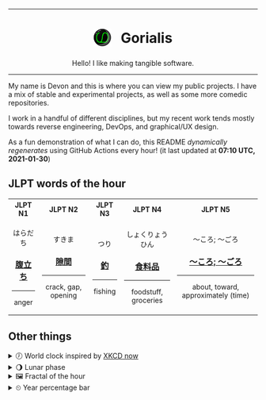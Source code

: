 ***

<h1 align="center">
<sub>
    <img src="readme/resources/avatar.png" height="36">
</sub>
&nbsp;
Gorialis
</h1>
<p align="center">
Hello! I like making tangible software.
</p>

***

My name is Devon and this is where you can view my public projects. I have a mix of stable and experimental projects, as well as some more comedic repositories.

I work in a handful of different disciplines, but my recent work tends mostly towards reverse engineering, DevOps, and graphical/UX design.

As a fun demonstration of what I can do, this README *dynamically regenerates* using GitHub Actions every hour! (it last updated at **07:10 UTC, 2021-01-30**)

<h2>JLPT words of the hour</h2>
<table>
    <tr>
        <th>JLPT N1</th>
        <th>JLPT N2</th>
        <th>JLPT N3</th>
        <th>JLPT N4</th>
        <th>JLPT N5</th>
    </tr>
    <tr>
        <td>
            <p align="center">はらだち</p>
            <h3 align="center"><b><a href="https://jisho.org/search/%E8%85%B9%E7%AB%8B%E3%81%A1">腹立ち</a></b></h3>
            <hr>
            <p align="center">anger</p>
        </td>
        <td>
            <p align="center">すきま</p>
            <h3 align="center"><b><a href="https://jisho.org/search/%E9%9A%99%E9%96%93">隙間</a></b></h3>
            <hr>
            <p align="center">crack,<wbr> gap,<wbr> opening</p>
        </td>
        <td>
            <p align="center">つり</p>
            <h3 align="center"><b><a href="https://jisho.org/search/%E9%87%A3">釣</a></b></h3>
            <hr>
            <p align="center">fishing</p>
        </td>
        <td>
            <p align="center">しょくりょうひん</p>
            <h3 align="center"><b><a href="https://jisho.org/search/%E9%A3%9F%E6%96%99%E5%93%81">食料品</a></b></h3>
            <hr>
            <p align="center">foodstuff,<wbr> groceries</p>
        </td>
        <td>
            <p align="center">～ころ; ～ごろ</p>
            <h3 align="center"><b><a href="https://jisho.org/search/%EF%BD%9E%E3%81%93%E3%82%8D%3B%20%EF%BD%9E%E3%81%94%E3%82%8D">～ころ; ～ごろ</a></b></h3>
            <hr>
            <p align="center">about,<wbr> toward,<wbr> approximately (time)</p>
        </td>
    </tr>
</table>

<h2>Other things</h2>
<details>
<summary>🕖  World clock inspired by <a href="https://xkcd.com/now">XKCD now</a></summary>

> <img src="generated/now.png" width="512">

</details>
<details>
<summary>🌖 Lunar phase</summary>

The moon is approximately 59.91% through its phase (Waning Gibbous).

</details>
<details>
<summary>&#x1f5bc; Fractal of the hour</summary>

> <img src="generated/fractal.png" width="512">

</details>
<details>
<summary>&#x23f2; Year percentage bar</summary>
<pre><code>2021 [█▁▁▁▁▁▁▁▁▁▁▁▁▁▁▁▁▁▁▁] 8.03%</code></pre>
</details>
